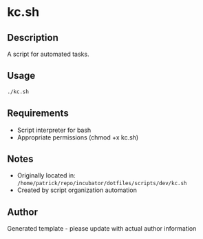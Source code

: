 # kc.sh

## Description
A script for automated tasks.

## Usage
```bash
./kc.sh
```

## Requirements
- Script interpreter for bash
- Appropriate permissions (chmod +x kc.sh)

## Notes
- Originally located in: `/home/patrick/repo/incubator/dotfiles/scripts/dev/kc.sh`
- Created by script organization automation

## Author
Generated template - please update with actual author information
